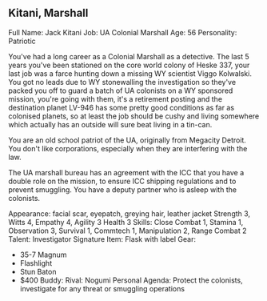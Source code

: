 ## Kitani, Marshall

Full Name: Jack Kitani
Job: UA Colonial Marshall
Age: 56
Personality: Patriotic

You've had a long career as a Colonial Marshall as a detective. The last 5 years you've been stationed on the core world
colony of Heske 337, your last job was a farce hunting down a missing WY scientist Viggo Kolwalski. 
You got no leads due to WY stonewalling the investigation so they've packed you off to guard a batch of UA colonists on a WY sponsored mission, you're going with them, 
it's a retirement posting and the destination planet LV-946 has some pretty good conditions as far as colonised planets, so at least the job should be cushy and living somewhere which actually
has an outside will sure beat living in a tin-can.

You are an old school patriot of the UA, originally from Megacity Detroit. 
You don't like corporations, especially when they are interfering with the law.

The UA marshall bureau has an agreement with the ICC that you have a double role on the mission,
to ensure ICC shipping regulations and to prevent smuggling. You have a deputy partner who is asleep
with the colonists.

Appearance: facial scar, eyepatch, greying hair, leather jacket
Strength 3, Witts 4, Empathy 4, Agility 3
Health 3
Skills: Close Combat 1, Stamina 1, Observation 3, Survival 1, Commtech 1, Manipulation 2, Range Combat 2
Talent: Investigator
Signature Item: Flask with label
Gear:
* 35-7 Magnum
* Flashlight
* Stun Baton
* $400
Buddy:
Rival: Nogumi
Personal Agenda: Protect the colonists, investigate for any threat or smuggling operations
